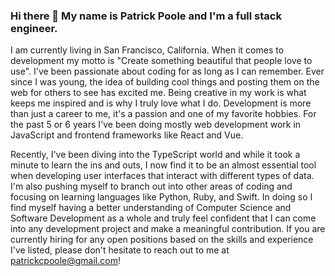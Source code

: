 ### Hi there 👋 My name is Patrick Poole and I'm a full stack engineer.

I am currently living in San Francisco, California. When it comes to development my motto is "Create something beautiful that people love to use". I've been passionate about coding for as long as I can remember. Ever since I was young, the idea of building cool things and posting them on the web for others to see has excited me. Being creative in my work is what keeps me inspired and is why I truly love what I do. Development is more than just a career to me, it's a passion and one of my favorite hobbies. For the past 5 or 6 years I've been doing mostly web development work in JavaScript and frontend frameworks like React and Vue. 

Recently, I've been diving into the TypeScript world and while it took a minute to learn the ins and outs, I now find it to be an almost essential tool when developing user interfaces that interact with different types of data. I'm also pushing myself to branch out into other areas of coding and focusing on learning languages like Python, Ruby, and Swift. In doing so I find myself having a better understanding of Computer Science and Software Development as a whole and truly feel confident that I can come into any development project and make a meaningful contribution. If you are currently hiring for any open positions based on the skills and experience I've listed, please don't hesitate to reach out to me at patrickcpoole@gmail.com! 

